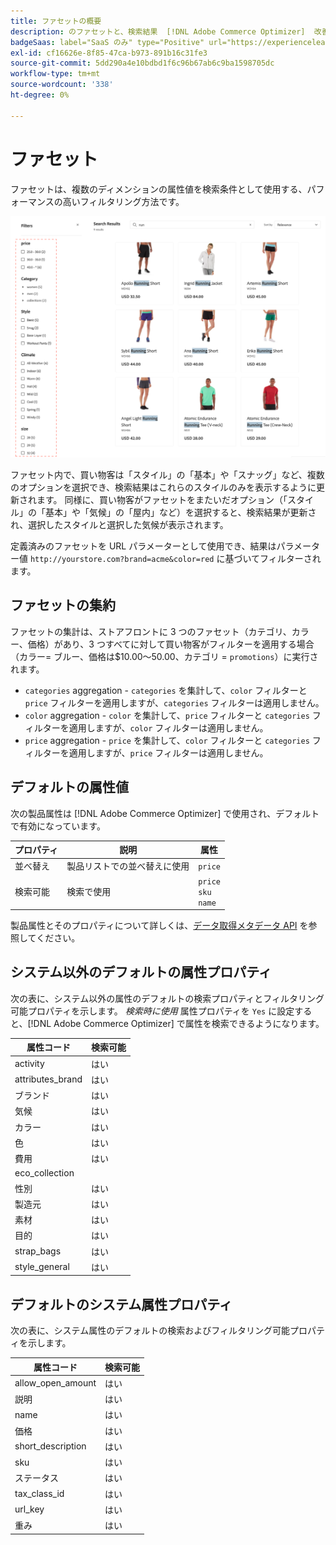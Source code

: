 ```yaml
---
title: ファセットの概要
description: のファセットと、検索結果  [!DNL Adobe Commerce Optimizer]  改善方法について説明します。
badgeSaas: label="SaaS のみ" type="Positive" url="https://experienceleague.adobe.com/en/docs/commerce/user-guides/product-solutions" tooltip="Adobe Commerce as a Cloud ServiceおよびAdobe Commerce Optimizer プロジェクトにのみ適用されます（Adobeで管理される SaaS インフラストラクチャ）。"
exl-id: cf16626e-8f85-47ca-b973-891b16c31fe3
source-git-commit: 5dd290a4e10bdbd1f6c96b67ab6c9ba1598705dc
workflow-type: tm+mt
source-wordcount: '338'
ht-degree: 0%

---
```


# ファセット

ファセットは、複数のディメンションの属性値を検索条件として使用する、パフォーマンスの高いフィルタリング方法です。

![&#x200B; フィルタリングされた検索結果 &#x200B;](../../assets/storefront-search-results-run.png)

ファセット内で、買い物客は「スタイル」の「基本」や「スナッグ」など、複数のオプションを選択でき、検索結果はこれらのスタイルのみを表示するように更新されます。 同様に、買い物客がファセットをまたいだオプション（「スタイル」の「基本」や「気候」の「屋内」など）を選択すると、検索結果が更新され、選択したスタイルと選択した気候が表示されます。

定義済みのファセットを URL パラメーターとして使用でき、結果はパラメーター値 `http://yourstore.com?brand=acme&color=red` に基づいてフィルターされます。

## ファセットの集約

ファセットの集計は、ストアフロントに 3 つのファセット（カテゴリ、カラー、価格）があり、3 つすべてに対して買い物客がフィルターを適用する場合（カラー= ブルー、価格は$10.00～50.00、カテゴリ = `promotions`）に実行されます。

- `categories` aggregation - `categories` を集計して、`color` フィルターと `price` フィルターを適用しますが、`categories` フィルターは適用しません。
- `color` aggregation - `color` を集計して、`price` フィルターと `categories` フィルターを適用しますが、`color` フィルターは適用しません。
- `price` aggregation - `price` を集計して、`color` フィルターと `categories` フィルターを適用しますが、`price` フィルターは適用しません。

## デフォルトの属性値

次の製品属性は [!DNL Adobe Commerce Optimizer] で使用され、デフォルトで有効になっています。

| プロパティ | 説明 | 属性 |
|---|---|---|
| 並べ替え | 製品リストでの並べ替えに使用 | `price` |
| 検索可能 | 検索で使用 | `price` <br />`sku`<br />`name` |

製品属性とそのプロパティについて詳しくは、[&#x200B; データ取得メタデータ API](https://developer.adobe.com/commerce/services/optimizer/data-ingestion/#metadata) を参照してください。

## システム以外のデフォルトの属性プロパティ

次の表に、システム以外の属性のデフォルトの検索プロパティとフィルタリング可能プロパティを示します。 *検索時に使用* 属性プロパティを `Yes` に設定すると、[!DNL Adobe Commerce Optimizer] で属性を検索できるようになります。

| 属性コード | 検索可能 |
|--- |--- |
| activity | はい |
| attributes_brand | はい |
| ブランド | はい |
| 気候 | はい |
| カラー | はい |
| 色 | はい |
| 費用 | はい |
| eco_collection |  |
| 性別 | はい |
| 製造元 | はい |
| 素材 | はい |
| 目的 | はい |
| strap_bags | はい |
| style_general | はい |

## デフォルトのシステム属性プロパティ

次の表に、システム属性のデフォルトの検索およびフィルタリング可能プロパティを示します。

| 属性コード | 検索可能 |
|--- |--- |
| allow_open_amount | はい |
| 説明 | はい |
| name | はい |
| 価格 | はい |
| short_description | はい |
| sku | はい |
| ステータス | はい |
| tax_class_id | はい |
| url_key | はい |
| 重み | はい |
